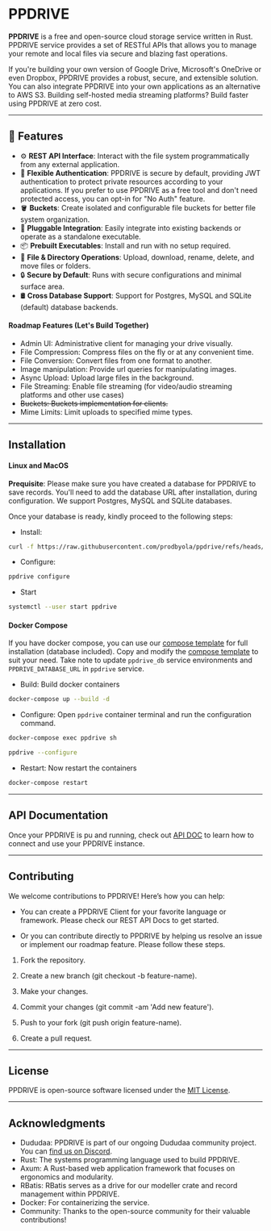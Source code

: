 # PPDRIVE

**PPDRIVE** is a free and open-source cloud storage service written in Rust. PPDRIVE service provides a set of RESTful APIs that allows you to manage your remote and local files via secure and blazing fast operations.

If you're building your own version of Google Drive, Microsoft's OneDrive or even Dropbox, PPDRIVE provides a robust, secure, and extensible solution. You can also integrate PPDRIVE into your own applications as an alternative to AWS S3. Building self-hosted media streaming platforms? Build faster using PPDRIVE at zero cost.

---

## 🚀 Features

- ⚙️ **REST API Interface**: Interact with the file system programmatically from any external application.
- 🔐 **Flexible Authentication**: PPDRIVE is secure by default, providing JWT authentication to protect private resources according to your applications. If you prefer to use PPDRIVE as a free tool and don't need protected access, you can opt-in for "No Auth" feature.
- 🪣 **Buckets**: Create isolated and configurable file buckets for better file system organization.
- 🧩 **Pluggable Integration**: Easily integrate into existing backends or operate as a standalone executable.
- 📦 **Prebuilt Executables**: Install and run with no setup required.
- 🧾 **File & Directory Operations**: Upload, download, rename, delete, and move files or folders.
- 🔒 **Secure by Default**: Runs with secure configurations and minimal surface area.
- 🛢 **Cross Database Support**: Support for Postgres, MySQL and SQLite (default) database backends.

#### Roadmap Features (Let's Build Together)
- Admin UI: Administrative client for managing your drive visually.
- File Compression: Compress files on the fly or at any convenient time.
- File Conversion: Convert files from one format to another.
- Image manipulation: Provide url queries for manipulating images.
- Async Upload: Upload large files in the background.
- File Streaming: Enable file streaming (for video/audio streaming platforms and other use cases)
- ~~Buckets: Buckets implementation for clients.~~
- Mime Limits: Limit uploads to specified mime types.

---

## Installation
#### Linux and MacOS
**Prequisite**: Please make sure you have created a database for PPDRIVE to save records. You'll need to add the database URL after installation, during configuration. We support Postgres, MySQL and SQLite databases.

Once your database is ready, kindly proceed to the following steps:

- Install:
```bash
curl -f https://raw.githubusercontent.com/prodbyola/ppdrive/refs/heads/main/install.sh | sh
```

- Configure:
```bash
ppdrive configure
```

- Start
```bash
systemctl --user start ppdrive
```

#### Docker Compose
If you have docker compose, you can use our [compose template](https://raw.githubusercontent.com/prodbyola/ppdrive/refs/heads/main/compose.yml) for full installation (database included). Copy and modify the [compose template](https://raw.githubusercontent.com/prodbyola/ppdrive/refs/heads/main/compose.yml) to suit your need. Take note to update `ppdrive_db` service environments and `PPDRIVE_DATABASE_URL` in `ppdrive` service.

- Build: Build docker containers
```sh
docker-compose up --build -d
```

- Configure: Open `ppdrive` container terminal and run the configuration command.
```sh
docker-compose exec ppdrive sh

ppdrive --configure
```

- Restart: Now restart the containers
```sh
docker-compose restart
```

---

## API Documentation
Once your PPDRIVE is pu and running, check out [API DOC](https://prodbyola.github.io/ppdrive/) to learn how to connect and use your PPDRIVE instance.

---

## Contributing
We welcome contributions to PPDRIVE! Here’s how you can help:

- You can create a PPDRIVE Client for your favorite language or framework. Please check our REST API Docs to get started.

- Or you can contribute directly to PPDRIVE by helping us resolve an issue or implement our roadmap feature. Please follow these steps.

1. Fork the repository.

2. Create a new branch (git checkout -b feature-name).

3. Make your changes.

4. Commit your changes (git commit -am 'Add new feature').

5. Push to your fork (git push origin feature-name).

6. Create a pull request.

---

## License
PPDRIVE is open-source software licensed under the [MIT License](#/LICENSE).

---

## Acknowledgments
- Dududaa: PPDRIVE is part of our ongoing Dududaa community project. You can [find us on Discord](https://discord.gg/BeVPFS7wkp).
- Rust: The systems programming language used to build PPDRIVE.
- Axum: A Rust-based web application framework that focuses on ergonomics and modularity.
- RBatis: RBatis serves as a drive for our modeller crate and record management within PPDRIVE.
- Docker: For containerizing the service.
- Community: Thanks to the open-source community for their valuable contributions!
